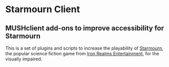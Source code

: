 # Starmourn Client
## MUSHclient add-ons to improve accessibility for Starmourn

This is a set of plugins and scripts to increase the playability of [Starmourn](https://starmourn.com), the popular science fiction game from [Iron Realms Entertainment](https://ironrealms.com),  for the visually impaired.

